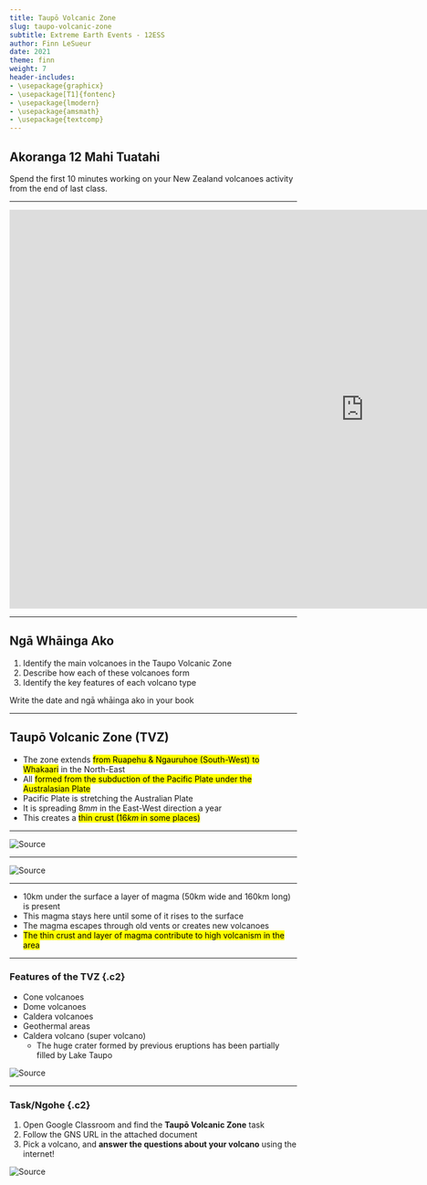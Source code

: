 ```yaml
---
title: Taupō Volcanic Zone
slug: taupo-volcanic-zone
subtitle: Extreme Earth Events - 12ESS
author: Finn LeSueur
date: 2021
theme: finn
weight: 7
header-includes:
- \usepackage{graphicx}
- \usepackage[T1]{fontenc}
- \usepackage{lmodern}
- \usepackage{amsmath}
- \usepackage{textcomp}
---
```


## Akoranga 12 Mahi Tuatahi

Spend the first 10 minutes working on your New Zealand volcanoes activity from the end of last class.

---

<iframe width="1242" height="699" src="https://www.youtube.com/embed/gAgCnu82RHE" title="YouTube video player" frameborder="0" allow="accelerometer; autoplay; clipboard-write; encrypted-media; gyroscope; picture-in-picture" allowfullscreen></iframe>

---

## Ngā Whāinga Ako

1. Identify the main volcanoes in the Taupo Volcanic Zone
2. Describe how each of these volcanoes form
3. Identify the key features of each volcano type

<p class="instruction">Write the date and ngā whāinga ako in your book</p>

---

## Taupō Volcanic Zone (TVZ)

- The zone extends <mark>from Ruapehu & Ngauruhoe (South-West) to Whakaari</mark> in the North-East
- All <mark>formed from the subduction of the Pacific Plate under the Australasian Plate</mark>
- Pacific Plate is stretching the Australian Plate
- It is spreading $8mm$ in the East-West direction a year
- This creates a <mark>thin crust ($16km$ in some places)</mark>

---

![[Source](https://www.sciencelearn.org.nz/resources/941-exploding-taupo)](https://static.sciencelearn.org.nz/images/images/000/000/737/embed/The-Taupo-Volcanic-Zone20160118-19307-1i76u18.png?1522296536)

---

![[Source](https://www.stuff.co.nz/science/94401263/earths-mantle-deep-beneath-the-north-island-volcano-zone-is-melting)](https://resources.stuff.co.nz/content/dam/images/1/k/7/o/v/o/image.related.StuffLandscapeSixteenByNine.1240x700.1k7chb.png/1499245833819.jpg)

---

- 10km under the surface a layer of magma (50km wide and 160km long) is present
- This magma stays here until some of it rises to the surface
- The magma escapes through old vents or creates new volcanoes
- <mark>The thin crust and layer of magma contribute to high volcanism in the area</mark>

---

### Features of the TVZ {.c2}

- Cone volcanoes
- Dome volcanoes
- Caldera volcanoes
- Geothermal areas
- Caldera volcano (super volcano)
    + The huge crater formed by previous eruptions has been partially filled by Lake Taupo

![[Source](http://1000springs.org.nz/about)](http://1000springs.org.nz/static/img/about/TVZ_hotspots_map_small.jpg)

---

### Task/Ngohe {.c2}

1. Open Google Classroom and find the __Taupō Volcanic Zone__ task
2. Follow the GNS URL in the attached document
3. Pick a volcano, and __answer the questions about your volcano__ using the internet!
 
![[Source](https://www.gns.cri.nz/Home/Learning/Science-Topics/Volcanoes/New-Zealand-Volcanoes/Ngauruhoe)](https://www.gns.cri.nz/var/ezwebin_site/storage/images/media/images/mount-ngaurahoe/5050-1-eng-GB/Mount-Ngaurahoe.jpg)

